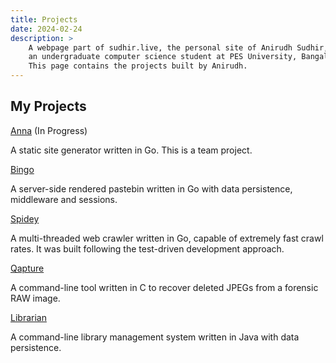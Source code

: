 ```yaml
---
title: Projects
date: 2024-02-24
description: >
    A webpage part of sudhir.live, the personal site of Anirudh Sudhir, 
    an undergraduate computer science student at PES University, Bangalore.
    This page contains the projects built by Anirudh.
---
```


## My Projects

[Anna](https://github.com/acmpesuecc/Anna) (In Progress)

A static site generator written in Go. This is a team project.

[Bingo](https://github.com/anirudhsudhir/Bingo)

A server-side rendered pastebin written in Go with data persistence, middleware and sessions.

[Spidey](https://github.com/anirudhsudhir/Spidey)

A multi-threaded web crawler written in Go, capable of extremely fast crawl rates. It was built following the test-driven development approach.

[Qapture](https://github.com/anirudhsudhir/Qapture)

A command-line tool written in C to recover deleted JPEGs from a forensic RAW image.

[Librarian](https://github.com/anirudhsudhir/Librarian)

A command-line library management system written in Java with data persistence.
